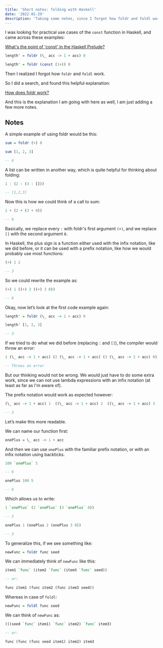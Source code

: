 ```yaml
---
title: 'Short notes: folding with Haskell'
date: '2022-01-29'
description: 'Taking some notes, since I forgot how foldr and foldl work.'
---
```


I was looking for practical use cases of the `const` function in Haskell, and came across these examples:

[What's the point of 'const' in the Haskell Prelude?](https://stackoverflow.com/a/28487485)

```haskell
length' = foldr (\_ acc -> 1 + acc) 0
```

```haskell
length' = foldr (const (1+)) 0
```

Then I realized I forgot how `foldr` and `foldl` work. 

So I did a search, and found this helpful explanation:

[How does foldr work?](https://stackoverflow.com/a/1763323)

And this is the explanation I am going with here as well, I am just adding a few more notes.

## Notes

A simple example of using foldr would be this:

```haskell
sum = foldr (+) 0
```

```haskell
sum [1, 2, 3]

-- 6
```

A list can be written in another way, which is quite helpful for thinking about folding:

```haskell
1 : (2 : (3 : []))

-- [1,2,3]
```

Now this is how we could think of a call to sum:

```haskell
1 + (2 + (3 + 0))

-- 6
```

Basically, we replace every `:` with foldr's first argument `(+)`, and we replace `[]` with the second argument `0`.

In Haskell, the plus sign is a function either used with the infix notation, like we did before, or it can be used with a prefix notation, like how we would probably use most functions:

```haskell
(+) 1 2

-- 3
```

So we could rewrite the example as:

```haskell
(+) 1 ((+) 2 ((+) 3 0))

-- 6
```

Okay, now let’s look at the first code example again:

```haskell
length' = foldr (\_ acc -> 1 + acc) 0
```

```haskell
length' [1, 2, 3]

-- 3
```

If we tried to do what we did before (replacing `:` and `[]`), the compiler would throw an error:

```haskell
1 (\_ acc -> 1 + acc) (2 (\_ acc -> 1 + acc) (3 (\_ acc -> 1 + acc) 0))

-- Throws an error
```

But our thinking would not be wrong. We would just have to do some extra work, since we can not use lambda expressions with an infix notation (at least as far as I'm aware of).

The prefix notation would work as expected however:

```haskell
(\_ acc -> 1 + acc) 1  ((\_ acc -> 1 + acc) 2  ((\_ acc -> 1 + acc) 3  0))

-- 3
```

Let’s make this more readable.

We can name our function first:

```haskell
onePlus = \_ acc -> 1 + acc
```

And then we can use `onePlus` with the familiar prefix notation, or with an infix notation using backticks.

```haskell
100 `onePlus` 5

-- 6
```
```haskell
onePlus 100 5

-- 6
```

Which allows us to write:

```haskell
1 `onePlus` (2 `onePlus` (3 `onePlus` 0))

-- 3
```
```haskell
onePlus 1 (onePlus 2 (onePlus 3 0))

-- 3
```

To generalize this, if we see something like:

```haskell
newFunc = foldr func seed 
```

We can immediately think of `newFunc` like this:

```haskell
item1 `func` (item2 `func` (item3 `func` seed))

-- or:

func item1 (func item2 (func item3 seed))
```

Whereas in case of `foldl`:

```haskell
newFunc = foldl func seed 
```

We can think of `newFunc` as:

```haskell
(((seed `func` item1) `func` item2) `func` item3)

-- or:

func (func (func seed item1) item2) item3
```
